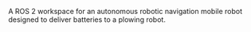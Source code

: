 A ROS 2 workspace for an autonomous robotic navigation mobile robot designed to deliver batteries to a plowing robot.
